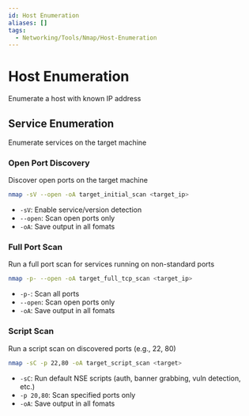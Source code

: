 ```yaml
---
id: Host Enumeration
aliases: []
tags:
  - Networking/Tools/Nmap/Host-Enumeration
---
```


# Host Enumeration

Enumerate a host with known IP address

## Service Enumeration

Enumerate services on the target machine

### Open Port Discovery

Discover open ports on the target machine

```sh
nmap -sV --open -oA target_initial_scan <target_ip>
```

- `-sV`: Enable service/version detection
- `--open`: Scan open ports only
- `-oA`: Save output in all fomats

### Full Port Scan

Run a full port scan for services running on non-standard ports

```sh
nmap -p- --open -oA target_full_tcp_scan <target_ip>
```

- `-p-`: Scan all ports
- `--open`: Scan open ports only
- `-oA`: Save output in all fomats

### Script Scan

Run a script scan on discovered ports (e.g., 22, 80)

```sh
nmap -sC -p 22,80 -oA target_script_scan <target>
```

- `-sC`: Run default NSE scripts (auth, banner grabbing, vuln detection, etc.)
- `-p 20,80`: Scan specified ports only
- `-oA`: Save output in all fomats


